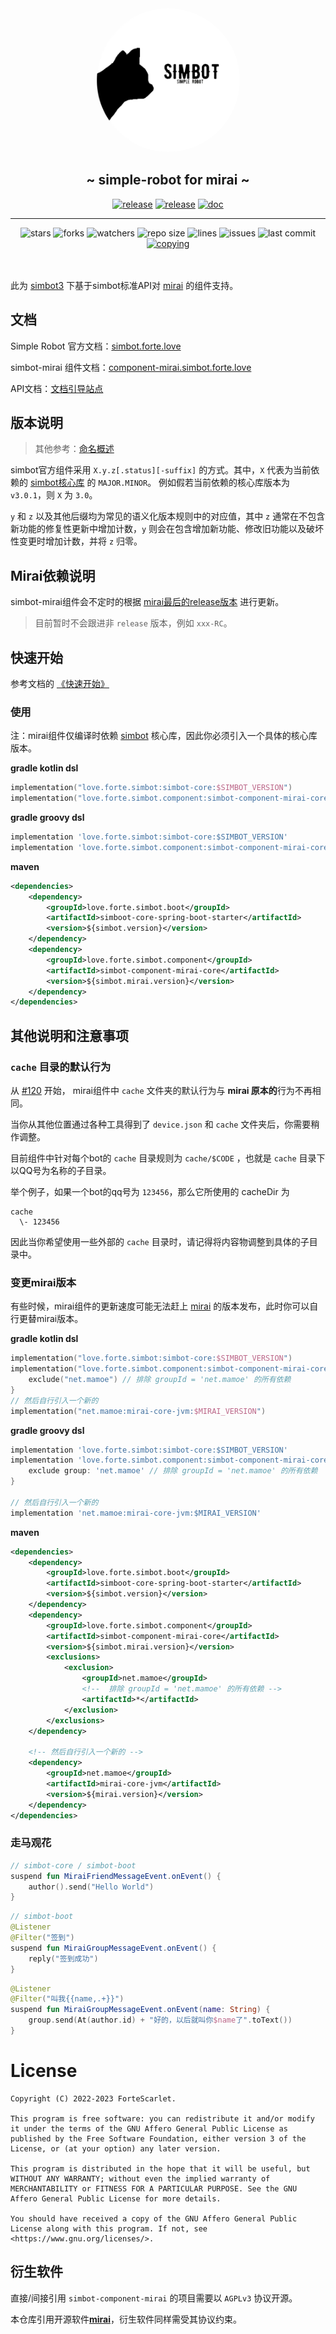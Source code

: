 <div align="center">
<img src=".simbot/icon.png" alt="logo" style="width:230px; height:230px; border-radius:50%; " />
<h2>
    ~ simple-robot for mirai ~ 
</h2>
<a href="https://github.com/simple-robot/simbot-component-mirai/releases/latest"><img alt="release" src="https://img.shields.io/github/v/release/simple-robot/simbot-component-mirai" /></a>
<a href="https://repo1.maven.org/maven2/love/forte/simbot/component/simbot-component-mirai-core/" target="_blank">
  <img alt="release" src="https://img.shields.io/maven-central/v/love.forte.simbot.component/simbot-component-mirai-core" /></a>
<a href="https://www.yuque.com/simpler-robot/simpler-robot-doc" target="_blank">
  <img alt="doc" src="https://img.shields.io/badge/doc-yuque-brightgreen" /></a>
   <hr>
   <img alt="stars" src="https://img.shields.io/github/stars/simple-robot/simbot-component-mirai" />
   <img alt="forks" src="https://img.shields.io/github/forks/simple-robot/simbot-component-mirai" />
   <img alt="watchers" src="https://img.shields.io/github/watchers/simple-robot/simbot-component-mirai" />
   <img alt="repo size" src="https://img.shields.io/github/repo-size/simple-robot/simbot-component-mirai" />
   <img alt="lines" src="https://img.shields.io/tokei/lines/github/simple-robot/simbot-component-mirai" />
   <img alt="issues" src="https://img.shields.io/github/issues-closed/simple-robot/simbot-component-mirai?color=green" />
   <img alt="last commit" src="https://img.shields.io/github/last-commit/simple-robot/simbot-component-mirai" />
   <a href="./COPYING"><img alt="copying" src="https://img.shields.io/github/license/simple-robot/simbot-component-mirai" /></a>

</div>

<br>
<br>

此为 [simbot3](https://github.com/simple-robot/simpler-robot) 下基于simbot标准API对 [mirai](https://github.com/mamoe/mirai) 的组件支持。


## 文档

Simple Robot 官方文档：[simbot.forte.love](https://simbot.forte.love)

simbot-mirai 组件文档：[component-mirai.simbot.forte.love](https://component-mirai.simbot.forte.love)

API文档：[文档引导站点](https://docs.simbot.forte.love)


## 版本说明

> 其他参考：[命名概述](https://simbot.forte.love/docs/overviews/naming-overview/)

simbot官方组件采用 `X.y.z[.status][-suffix]` 的方式。其中，`X` 代表为当前依赖的 [simbot核心库](https://github.com/simple-robot/simpler-robot) 的 `MAJOR.MINOR`。
例如假若当前依赖的核心库版本为 `v3.0.1`，则 `X` 为 `3.0`。

`y` 和 `z` 以及其他后缀均为常见的语义化版本规则中的对应值，其中 `z` 通常在不包含新功能的修复性更新中增加计数，`y` 则会在包含增加新功能、修改旧功能以及破坏性变更时增加计数，并将 `z` 归零。



## Mirai依赖说明

simbot-mirai组件会不定时的根据 [mirai最后的release版本](https://github.com/mamoe/mirai/releases/latest) 进行更新。

> 目前暂时不会跟进非 `release` 版本，例如 `xxx-RC`。

## 快速开始

参考文档的 [《快速开始》](https://www.yuque.com/simpler-robot/simpler-robot-doc/fvdmq1)

### 使用

注：mirai组件仅编译时依赖 [simbot](https://github.com/simple-robot/simpler-robot) 核心库，因此你必须引入一个具体的核心库版本。

**gradle kotlin dsl**

```kotlin
implementation("love.forte.simbot:simbot-core:$SIMBOT_VERSION")
implementation("love.forte.simbot.component:simbot-component-mirai-core:$COMPONENT_VERSION")
```
**gradle groovy dsl**

```groovy
implementation 'love.forte.simbot:simbot-core:$SIMBOT_VERSION'
implementation 'love.forte.simbot.component:simbot-component-mirai-core:$COMPONENT_VERSION'
```

**maven**

```xml
<dependencies>
    <dependency>
        <groupId>love.forte.simbot.boot</groupId>
        <artifactId>simboot-core-spring-boot-starter</artifactId>
        <version>${simbot.version}</version>
    </dependency>
    <dependency>
        <groupId>love.forte.simbot.component</groupId>
        <artifactId>simbot-component-mirai-core</artifactId>
        <version>${simbot.mirai.version}</version>
    </dependency>
</dependencies>
```

## 其他说明和注意事项

### `cache` 目录的默认行为

从 [#120](https://github.com/simple-robot/simbot-component-mirai/pull/120) 开始，
mirai组件中 `cache` 文件夹的默认行为与 **mirai 原本的**行为不再相同。

当你从其他位置通过各种工具得到了 `device.json` 和 `cache` 文件夹后，你需要稍作调整。

目前组件中针对每个bot的 `cache` 目录规则为 `cache/$CODE` ，也就是 `cache` 
目录下以QQ号为名称的子目录。

举个例子，如果一个bot的qq号为 `123456`，那么它所使用的 cacheDir 为 

```
cache
  \- 123456
```

因此当你希望使用一些外部的 `cache` 目录时，请记得将内容物调整到具体的子目录中。

### 变更mirai版本

有些时候，mirai组件的更新速度可能无法赶上 [mirai](https://github.com/mamoe/mirai) 的版本发布，此时你可以自行更替mirai版本。

**gradle kotlin dsl**

```kotlin
implementation("love.forte.simbot:simbot-core:$SIMBOT_VERSION")
implementation("love.forte.simbot.component:simbot-component-mirai-core:$COMPONENT_VERSION") {
    exclude("net.mamoe") // 排除 groupId = 'net.mamoe' 的所有依赖
}
// 然后自行引入一个新的
implementation("net.mamoe:mirai-core-jvm:$MIRAI_VERSION")
```
**gradle groovy dsl**

```groovy
implementation 'love.forte.simbot:simbot-core:$SIMBOT_VERSION'
implementation 'love.forte.simbot.component:simbot-component-mirai-core:$COMPONENT_VERSION' {
    exclude group: 'net.mamoe' // 排除 groupId = 'net.mamoe' 的所有依赖
}

// 然后自行引入一个新的
implementation 'net.mamoe:mirai-core-jvm:$MIRAI_VERSION'
```

**maven**
```xml
<dependencies>
    <dependency>
        <groupId>love.forte.simbot.boot</groupId>
        <artifactId>simboot-core-spring-boot-starter</artifactId>
        <version>${simbot.version}</version>
    </dependency>
    <dependency>
        <groupId>love.forte.simbot.component</groupId>
        <artifactId>simbot-component-mirai-core</artifactId>
        <version>${simbot.mirai.version}</version>
        <exclusions>
            <exclusion>
                <groupId>net.mamoe</groupId>
                <!--  排除 groupId = 'net.mamoe' 的所有依赖 -->
                <artifactId>*</artifactId>
            </exclusion>
        </exclusions>
    </dependency>

    <!-- 然后自行引入一个新的 -->
    <dependency>
        <groupId>net.mamoe</groupId>
        <artifactId>mirai-core-jvm</artifactId>
        <version>${mirai.version}</version>
    </dependency>
</dependencies>
```


### 走马观花

```kotlin
// simbot-core / simbot-boot
suspend fun MiraiFriendMessageEvent.onEvent() {
    author().send("Hello World")
}
```


```kotlin
// simbot-boot
@Listener
@Filter("签到")
suspend fun MiraiGroupMessageEvent.onEvent() {
    reply("签到成功")
}
```

```kotlin
@Listener
@Filter("叫我{{name,.+}}")
suspend fun MiraiGroupMessageEvent.onEvent(name: String) {
    group.send(At(author.id) + "好的，以后就叫你$name了".toText())
}
```

# License

```
Copyright (C) 2022-2023 ForteScarlet.

This program is free software: you can redistribute it and/or modify it under the terms of the GNU Affero General Public License as published by the Free Software Foundation, either version 3 of the License, or (at your option) any later version.

This program is distributed in the hope that it will be useful, but WITHOUT ANY WARRANTY; without even the implied warranty of MERCHANTABILITY or FITNESS FOR A PARTICULAR PURPOSE. See the GNU Affero General Public License for more details.

You should have received a copy of the GNU Affero General Public License along with this program. If not, see <https://www.gnu.org/licenses/>.
```


## 衍生软件

直接/间接引用 `simbot-component-mirai` 的项目需要以 `AGPLv3` 协议开源。

本仓库引用开源软件[**mirai**](https://github.com/mamoe/mirai)，衍生软件同样需受其协议约束。
